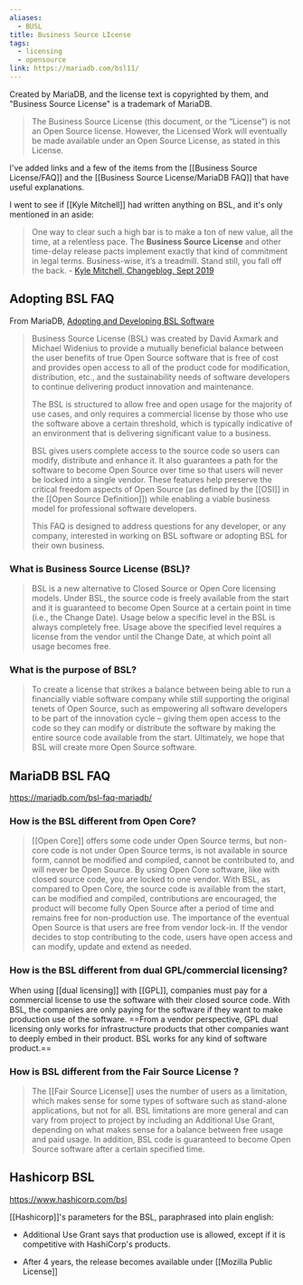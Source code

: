 ```yaml
---
aliases:
  - BUSL
title: Business Source LIcense
tags:
  - licensing
  - opensource
link: https://mariadb.com/bsl11/
---
```

Created by MariaDB, and the license text is copyrighted by them, and "Business Source License" is a trademark of MariaDB.

> The Business Source License (this document, or the “License”) is not an Open Source license. However, the Licensed Work will eventually be made available under an Open Source License, as stated in this License.

I've added links and a few of the items from the [[Business Source License/FAQ]] and the [[Business Source License/MariaDB FAQ]] that have useful explanations.

I went to see if [[Kyle Mitchell]] had written anything on BSL, and it's only mentioned in an aside:

> One way to clear such a high bar is to make a ton of new value, all the time, at a relentless pace. The **Business Source License** and other time-delay release pacts implement exactly that kind of commitment in legal terms. Business-wise, it’s a treadmill. Stand still, you fall off the back. - [Kyle Mitchell, Changeblog, Sept 2019](https://writing.kemitchell.com/2019/09/05/Changeblog.html)
## Adopting BSL FAQ

From MariaDB, [Adopting and Developing BSL Software](https://mariadb.com/bsl-faq-adopting/)

> Business Source License (BSL) was created by David Axmark and Michael Widenius to provide a mutually beneficial balance between the user benefits of true Open Source software that is free of cost and provides open access to all of the product code for modification, distribution, etc., and the sustainability needs of software developers to continue delivering product innovation and maintenance.
> 
> The BSL is structured to allow free and open usage for the majority of use cases, and only requires a commercial license by those who use the software above a certain threshold, which is typically indicative of an environment that is delivering significant value to a business.
> 
> BSL gives users complete access to the source code so users can modify, distribute and enhance it. It also guarantees a path for the software to become Open Source over time so that users will never be locked into a single vendor. These features help preserve the critical freedom aspects of Open Source (as defined by the [[OSI]] in the [[Open Source Definition]]) while enabling a viable business model for professional software developers.
> 
> This FAQ is designed to address questions for any developer, or any company, interested in working on BSL software or adopting BSL for their own business.

### What is Business Source License (BSL)?

> BSL is a new alternative to Closed Source or Open Core licensing models. Under BSL, the source code is freely available from the start and it is guaranteed to become Open Source at a certain point in time (i.e., the Change Date). Usage below a specific level in the BSL is always completely free. Usage above the specified level requires a license from the vendor until the Change Date, at which point all usage becomes free.

### What is the purpose of BSL?

> To create a license that strikes a balance between being able to run a financially viable software company while still supporting the original tenets of Open Source, such as empowering all software developers to be part of the innovation cycle – giving them open access to the code so they can modify or distribute the software by making the entire source code available from the start. Ultimately, we hope that BSL will create more Open Source software.

## MariaDB BSL FAQ

<https://mariadb.com/bsl-faq-mariadb/>

### How is the BSL different from Open Core?

> [[Open Core]] offers some code under Open Source terms, but non-core code is not under Open Source terms, is not available in source form, cannot be modified and compiled, cannot be contributed to, and will never be Open Source. By using Open Core software, like with closed source code, you are locked to one vendor. With BSL, as compared to Open Core, the source code is available from the start, can be modified and compiled, contributions are encouraged, the product will become fully Open Source after a period of time and remains free for non-production use. The importance of the eventual Open Source is that users are free from vendor lock-in. If the vendor decides to stop contributing to the code, users have open access and can modify, update and extend as needed.

### How is the BSL different from dual GPL/commercial licensing?

When using [[dual licensing]] with [[GPL]], companies must pay for a commercial license to use the software with their closed source code. With BSL, the companies are only paying for the software if they want to make production use of the software. ==From a vendor perspective, GPL dual licensing only works for infrastructure products that other companies want to deeply embed in their product. BSL works for any kind of software product.==

### How is BSL different from the Fair Source License ?

> The [[Fair Source License]] uses the number of users as a limitation, which makes sense for some types of software such as stand-alone applications, but not for all. BSL limitations are more general and can vary from project to project by including an Additional Use Grant, depending on what makes sense for a balance between free usage and paid usage. In addition, BSL code is guaranteed to become Open Source software after a certain specified time.

## Hashicorp BSL

<https://www.hashicorp.com/bsl>

[[Hashicorp]]'s parameters for the BSL, paraphrased into plain english:

* Additional Use Grant says that production use is allowed, except if it is competitive with HashiCorp's products.

- After 4 years, the release becomes available under [[Mozilla Public License]]
